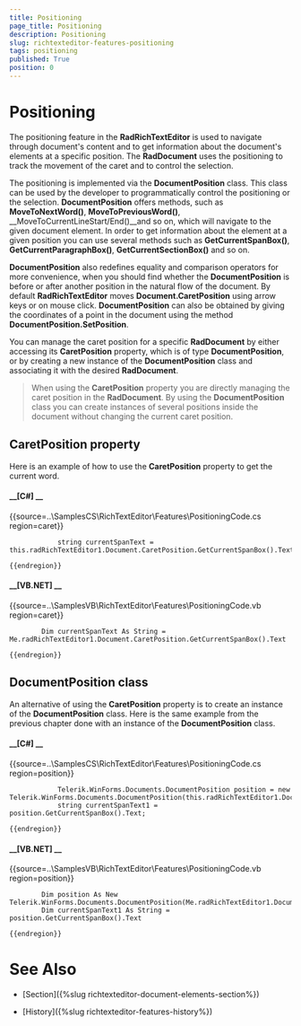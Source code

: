 ```yaml
---
title: Positioning
page_title: Positioning
description: Positioning
slug: richtexteditor-features-positioning
tags: positioning
published: True
position: 0
---
```


# Positioning



The positioning feature in the __RadRichTextEditor__ is used to navigate through document's content and to get information about 
        the document's elements at a specific position. The __RadDocument__ uses the positioning to track the movement of the caret and to 
        control the selection.
      

The positioning is implemented via the __DocumentPosition__ class. This class can be used by the developer to programmatically control
        the positioning or the selection. __DocumentPosition__ offers methods, such as __MoveToNextWord()__, 
        __MoveToPreviousWord()__, __MoveToCurrentLineStart/End()__and so on, which will navigate to the given document element. 
        In order to get information about the element at a given position you can use several methods such as __GetCurrentSpanBox()__, 
        __GetCurrentParagraphBox()__, __GetCurrentSectionBox()__ and so on.
      

__DocumentPosition__ also redefines equality and comparison operators for more convenience, when you should find whether the
        __DocumentPosition__ is before or after another position in the natural flow of the document. By default
        __RadRichTextEditor__ moves __Document.CaretPosition__ using arrow keys or on mouse click. 
        __DocumentPosition__ can also be obtained by giving the coordinates of a point in the document using the method
        __DocumentPosition.SetPosition__.
      

You can manage the caret position for a specific __RadDocument__ by either accessing its __CaretPosition__ 
        property, which is of type __DocumentPosition__, or by creating a new instance of the __DocumentPosition__ 
        class and associating it with the desired __RadDocument__.
      

>When using the __CaretPosition__ property you are directly managing the caret position in the __RadDocument__.
          By using the __DocumentPosition__ class you can create instances of several positions inside the document without changing the current 
          caret position.
        

## CaretPosition property

Here is an example of how to use the __CaretPosition__ property to get the current word.
        

#### __[C#] __

{{source=..\SamplesCS\RichTextEditor\Features\PositioningCode.cs region=caret}}
	            
	            string currentSpanText = this.radRichTextEditor1.Document.CaretPosition.GetCurrentSpanBox().Text;
	            
	{{endregion}}



#### __[VB.NET] __

{{source=..\SamplesVB\RichTextEditor\Features\PositioningCode.vb region=caret}}
	
	        Dim currentSpanText As String = Me.radRichTextEditor1.Document.CaretPosition.GetCurrentSpanBox().Text
	
	{{endregion}}



## DocumentPosition class

An alternative of using the __CaretPosition__ property is to create an instance of the __DocumentPosition__ class.
          Here is the same example from the previous chapter done with an instance of the __DocumentPosition__ class.
        

#### __[C#] __

{{source=..\SamplesCS\RichTextEditor\Features\PositioningCode.cs region=position}}
	        
	            Telerik.WinForms.Documents.DocumentPosition position = new Telerik.WinForms.Documents.DocumentPosition(this.radRichTextEditor1.Document);
	            string currentSpanText1 = position.GetCurrentSpanBox().Text;
	
	{{endregion}}



#### __[VB.NET] __

{{source=..\SamplesVB\RichTextEditor\Features\PositioningCode.vb region=position}}
	
	        Dim position As New Telerik.WinForms.Documents.DocumentPosition(Me.radRichTextEditor1.Document)
	        Dim currentSpanText1 As String = position.GetCurrentSpanBox().Text
	
	{{endregion}}



# See Also

 * [Section]({%slug richtexteditor-document-elements-section%})

 * [History]({%slug richtexteditor-features-history%})
